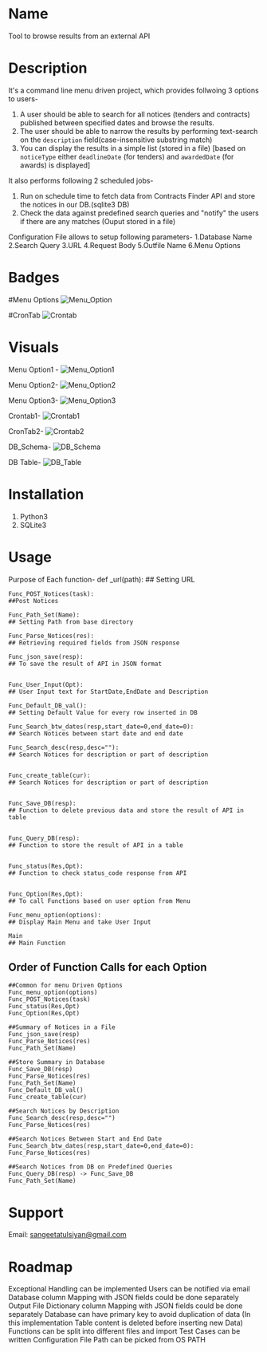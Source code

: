# Name

Tool to browse results from an external API

# Description

It's a command line menu driven project, which provides follwoing 3 options to users-
1. A user should be able to search for all notices (tenders and contracts) published between specified dates and browse the results.
2. The user should be able to narrow the results by performing text-search on the `description` field(case-insensitive substring match)
3. You can display the results in a simple list (stored in a file) [based on `noticeType` either `deadlineDate` (for tenders) and `awardedDate` (for awards) is displayed]

It also performs following 2 scheduled jobs-
1. Run on schedule time to fetch data from Contracts Finder API and store the notices in our DB.(sqlite3 DB)
2. Check the data against predefined search queries and "notify" the users if there are any matches (Ouput stored in a file)

Configuration File allows to setup following parameters-
1.Database Name
2.Search Query
3.URL
4.Request Body
5.Outfile Name
6.Menu Options


# Badges

#Menu Options
![Menu_Option](https://github.com/etusang/Repo1/blob/617c32f85a4d2c5895e09dbf791584b2e0065b23/1.Menu_Option.JPG?raw=true)

#CronTab
![Crontab](https://github.com/etusang/Repo1/blob/617c32f85a4d2c5895e09dbf791584b2e0065b23/2.Crontab.JPG?raw=true)

# Visuals

Menu Option1 -
![Menu_Option1](https://github.com/etusang/Repo1/blob/b8c60835ea4358c2399b4002db3a1c6fcece1a92/3.Menu_Option1.JPG?raw=true)

Menu Option2-
![Menu_Option2](https://github.com/etusang/Repo1/blob/140d974562b1f98020a8969ca255cd4dca48d068/4.Menu_Option2.JPG?raw=true)

Menu Option3-
![Menu_Option3](https://github.com/etusang/Repo1/blob/140d974562b1f98020a8969ca255cd4dca48d068/5.Menu_Option3.JPG?raw=true)

Crontab1-
![Crontab1](https://github.com/etusang/Repo1/blob/8664f521220c1db1777e1ff8efed2993eda8dfc4/6.Crontab1.JPG?raw=true)

CronTab2-
![Crontab2](https://github.com/etusang/Repo1/blob/8664f521220c1db1777e1ff8efed2993eda8dfc4/7.Crontab2.JPG?raw=true)

DB_Schema-
![DB_Schema](https://github.com/etusang/Repo1/blob/f78ff1ab3a5351407922d4a57ac9fb83953521cd/8.DB_schema.JPG?raw=true)

DB Table-
![DB_Table](https://github.com/etusang/Repo1/blob/8664f521220c1db1777e1ff8efed2993eda8dfc4/9.DB_Table_Value.JPG?raw=true)

# Installation

1. Python3
2. SQLite3


# Usage

Purpose of Each function-
  	def _url(path):
	## Setting URL
	
	Func_POST_Notices(task):
	##Post Notices
	
	Func_Path_Set(Name):
	## Setting Path from base directory
	
	Func_Parse_Notices(res):
	## Retrieving required fields from JSON response
	
	Func_json_save(resp):
	## To save the result of API in JSON format
	
	
	Func_User_Input(Opt):
	## User Input text for StartDate,EndDate and Description
	
	Func_Default_DB_val():
	## Setting Default Value for every row inserted in DB
	
	Func_Search_btw_dates(resp,start_date=0,end_date=0):
	## Search Notices between start date and end date
	
	Func_Search_desc(resp,desc=""):
	## Search Notices for description or part of description
	
	
	Func_create_table(cur):
	## Search Notices for description or part of description
	
	
	Func_Save_DB(resp):
	## Function to delete previous data and store the result of API in table
	
	
	Func_Query_DB(resp):
	## Function to store the result of API in a table
	
	
	Func_status(Res,Opt):
	## Function to check status_code response from API
	
	
	Func_Option(Res,Opt): 
	## To call Functions based on user option from Menu
	
	Func_menu_option(options):
	## Display Main Menu and take User Input
	
	Main
	## Main Function
	
	
## Order of Function Calls for each Option
	
	##Common for menu Driven Options
	Func_menu_option(options)
	Func_POST_Notices(task)
	Func_status(Res,Opt)
	Func_Option(Res,Opt)
	
	##Summary of Notices in a File
	Func_json_save(resp)
	Func_Parse_Notices(res)
	Func_Path_Set(Name)
	
	##Store Summary in Database
	Func_Save_DB(resp)
	Func_Parse_Notices(res)
	Func_Path_Set(Name)
	Func_Default_DB_val()
	Func_create_table(cur)
	
	##Search Notices by Description
	Func_Search_desc(resp,desc="")
	Func_Parse_Notices(res)
	
	##Search Notices Between Start and End Date
	Func_Search_btw_dates(resp,start_date=0,end_date=0):
	Func_Parse_Notices(res)
	
	##Search Notices from DB on Predefined Queries
	Func_Query_DB(resp) -> Func_Save_DB
	Func_Path_Set(Name)
	


# Support
Email: sangeetatulsiyan@gmail.com

# Roadmap
Exceptional Handling can be implemented
Users can be notified via email
Database column Mapping with JSON fields could be done separately
Output File Dictionary column Mapping with JSON fields could be done separately
Database can have primary key to avoid duplication of data (In this implementation Table content is deleted before inserting new Data)
Functions can be split into different files and import
Test Cases can be written
Configuration File Path can be picked from OS PATH

